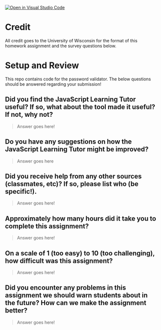 [![Open in Visual Studio Code](https://classroom.github.com/assets/open-in-vscode-f059dc9a6f8d3a56e377f745f24479a46679e63a5d9fe6f495e02850cd0d8118.svg)](https://classroom.github.com/online_ide?assignment_repo_id=5511933&assignment_repo_type=AssignmentRepo)
# Credit

All credit goes to the University of Wisconsin for the format of this homework assignment and the survey questions below.

# Setup and Review

This repo contains code for the password validator. The below questions should be answered regarding your submission!

## Did you find the JavaScript Learning Tutor useful? If so, what about the tool made it useful? If not, why not?
> Answer goes here!


## Do you have any suggestions on how the JavaScript Learning Tutor might be improved?
> Answer goes here


## Did you receive help from any other sources (classmates, etc)? If so, please list who (be specific!).
> Answer goes here!


## Approximately how many hours did it take you to complete this assignment?
> Answer goes here!


## On a scale of 1 (too easy) to 10 (too challenging), how difficult was this assignment?
> Answer goes here!


## Did you encounter any problems in this assignment we should warn students about in the future? How can we make the assignment better?
> Answer goes here!

